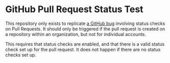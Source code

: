 # GitHub Pull Request Status Test

This repository only exists to replicate [a GitHub bug](https://github.com/kevin-brown/github-support-tickets/issues/1) involving status checks on Pull Requests. It should only be triggered if the pull request is created on a repository within an organization, but not for individual accounts.

This requires that status checks are enabled, and that there is a valid status check set up for the pull request. It does not happen if there are no status checks set up.
